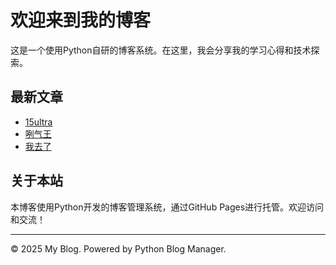 # 欢迎来到我的博客

这是一个使用Python自研的博客系统。在这里，我会分享我的学习心得和技术探索。

## 最新文章

- [15ultra](/posts/2025-03-07-15ultra.html)
- [咧气王](/posts/2025-03-07-咧气王.html)
- [我去了](/posts/2025-03-07-我去了.html)

## 关于本站

本博客使用Python开发的博客管理系统，通过GitHub Pages进行托管。欢迎访问和交流！

---

© 2025 My Blog. Powered by Python Blog Manager.